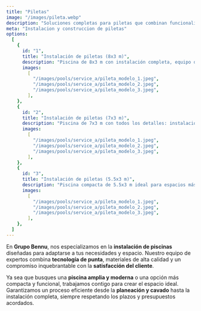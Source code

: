 ```yaml
---
title: "Piletas"
image: "/images/pileta.webp"
description: "Soluciones completas para piletas que combinan funcionalidad, estética y seguridad. Argentina"
meta: "Instalacion y construccion de piletas"
options:
  [
    {
      id: "1",
      title: "Instalación de piletas (8x3 m)",
      description: "Piscina de 8x3 m con instalación completa, equipo de filtrado, 2 luces RGB, una hilera perimetral de lozetas atérmicas, gabinete de fibra y cavado completo del pozo. Diseñada para quienes buscan espacio, estilo y funcionalidad en su hogar.",
      images:
        [
          "/images/pools/service_a/pileta_modelo_1.jpeg",
          "/images/pools/service_a/pileta_modelo_2.jpeg",
          "/images/pools/service_a/pileta_modelo_3.jpeg",
        ],
    },
    {
      id: "2",
      title: "Instalación de piletas (7x3 m)",
      description: "Piscina de 7x3 m con todos los detalles: instalación completa, equipo de filtrado, 2 luces RGB, lozetas atérmicas perimetrales, gabinete de fibra y cavado del pozo. Una opción equilibrada entre tamaño y funcionalidad.",
      images:
        [
          "/images/pools/service_a/pileta_modelo_1.jpeg",
          "/images/pools/service_a/pileta_modelo_2.jpeg",
          "/images/pools/service_a/pileta_modelo_3.jpeg",
        ],
    },
    {
      id: "3",
      title: "Instalación de piletas (5.5x3 m)",
      description: "Piscina compacta de 5.5x3 m ideal para espacios más reducidos. Incluye instalación completa, equipo de filtrado, 2 luces RGB, una hilera perimetral de lozetas atérmicas, gabinete de fibra y cavado del pozo. Perfecta para disfrutar sin comprometer el espacio.",
      images:
        [
          "/images/pools/service_a/pileta_modelo_1.jpeg",
          "/images/pools/service_a/pileta_modelo_2.jpeg",
          "/images/pools/service_a/pileta_modelo_3.jpeg",
        ],
    },
  ]
---
```


En **Grupo Bennu**, nos especializamos en la **instalación de piscinas** diseñadas para adaptarse a tus necesidades y espacio. Nuestro equipo de expertos combina **tecnología de punta**, materiales de alta calidad y un compromiso inquebrantable con la **satisfacción del cliente**.

Ya sea que busques una **piscina amplia y moderna** o una opción más compacta y funcional, trabajamos contigo para crear el espacio ideal. Garantizamos un proceso eficiente desde la **planeación y cavado** hasta la instalación completa, siempre respetando los plazos y presupuestos acordados.
